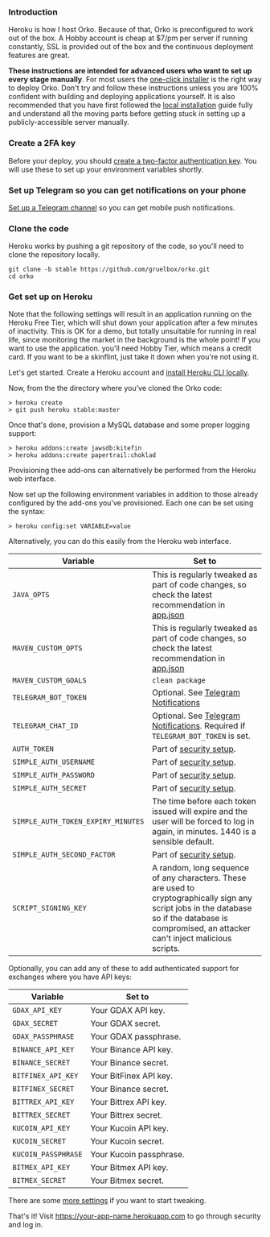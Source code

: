 ### Introduction

Heroku is how I host Orko. Because of that, Orko is preconfigured to work out of the box. A Hobby account is cheap at \$7/pm per server if running constantly, SSL is provided out of the box and the continuous deployment features are great.

**These instructions are intended for advanced users who want to set up every stage manually**. For most users the [one-click installer](One-click-installation-on-Heroku) is the right way to deploy Orko. Don't try and follow these instructions unless you are 100% confident with building and deploying applications yourself. It is also recommended that you have first followed the [local installation](Local-installation) guide fully and understand all the moving parts before getting stuck in setting up a publicly-accessible server manually.

### Create a 2FA key

Before your deploy, you should [create a two-factor authentication key](Enable-two-factor-authentication). You will use these to set up your environment variables shortly.

### Set up Telegram so you can get notifications on your phone

[Set up a Telegram channel](Telegram-Notifications) so you can get mobile push notifications.

### Clone the code

Heroku works by pushing a git repository of the code, so you'll need to clone the repository locally.

```
git clone -b stable https://github.com/gruelbox/orko.git
cd orko
```

### Get set up on Heroku

Note that the following settings will result in an application running on the Heroku Free Tier, which will shut down your application after a few minutes of inactivity. This is OK for a demo, but totally unsuitable for running in real life, since monitoring the market in the background is the whole point! If you want to use the application. you'll need Hobby Tier, which means a credit card. If you want to be a skinflint, just take it down when you're not using it.

Let's get started. Create a Heroku account and [install Heroku CLI locally](https://devcenter.heroku.com/articles/heroku-cli).

Now, from the the directory where you've cloned the Orko code:

```
> heroku create
> git push heroku stable:master
```

Once that's done, provision a MySQL database and some proper logging support:

```
> heroku addons:create jawsdb:kitefin
> heroku addons:create papertrail:choklad
```

Provisioning thee add-ons can alternatively be performed from the Heroku web interface.

Now set up the following environment variables in addition to those already configured by the add-ons you've provisioned. Each one can be set using the syntax:

```
> heroku config:set VARIABLE=value
```

Alternatively, you can do this easily from the Heroku web interface.

| Variable                           | Set to                                                                                                                                                                                             |
| ---------------------------------- | -------------------------------------------------------------------------------------------------------------------------------------------------------------------------------------------------- |
| `JAVA_OPTS`                        | This is regularly tweaked as part of code changes, so check the latest recommendation in [app.json](../blob/master/app.json)                                                                       |
| `MAVEN_CUSTOM_OPTS`                | This is regularly tweaked as part of code changes, so check the latest recommendation in [app.json](../blob/master/app.json)                                                                       |
| `MAVEN_CUSTOM_GOALS`               | `clean package`                                                                                                                                                                                    |
| `TELEGRAM_BOT_TOKEN`               | Optional. See [Telegram Notifications](Telegram-Notifications)                                                                                                                                     |
| `TELEGRAM_CHAT_ID`                 | Optional. See [Telegram Notifications](Telegram-Notifications). Required if `TELEGRAM_BOT_TOKEN` is set.                                                                                           |
| `AUTH_TOKEN`                       | Part of [security setup](Enable-two-factor-authentication).                                                                                                                                        |
| `SIMPLE_AUTH_USERNAME`             | Part of [security setup](Enable-two-factor-authentication).                                                                                                                                        |
| `SIMPLE_AUTH_PASSWORD`             | Part of [security setup](Enable-two-factor-authentication).                                                                                                                                        |
| `SIMPLE_AUTH_SECRET`               | Part of [security setup](Enable-two-factor-authentication).                                                                                                                                        |
| `SIMPLE_AUTH_TOKEN_EXPIRY_MINUTES` | The time before each token issued will expire and the user will be forced to log in again, in minutes. 1440 is a sensible default.                                                                 |
| `SIMPLE_AUTH_SECOND_FACTOR`        | Part of [security setup](Enable-two-factor-authentication).                                                                                                                                        |
| `SCRIPT_SIGNING_KEY`               | A random, long sequence of any characters. These are used to cryptographically sign any script jobs in the database so if the database is compromised, an attacker can't inject malicious scripts. |

Optionally, you can add any of these to add authenticated support for exchanges where you have API keys:

| Variable           | Set to                 |
| ------------------ | ---------------------- |
| `GDAX_API_KEY`     | Your GDAX API key.     |
| `GDAX_SECRET`      | Your GDAX secret.      |
| `GDAX_PASSPHRASE`  | Your GDAX passphrase.  |
| `BINANCE_API_KEY`  | Your Binance API key.  |
| `BINANCE_SECRET`   | Your Binance secret.   |
| `BITFINEX_API_KEY` | Your BitFinex API key. |
| `BITFINEX_SECRET`  | Your Binance secret.   |
| `BITTREX_API_KEY`  | Your Bittrex API key.  |
| `BITTREX_SECRET`   | Your Bittrex secret.   |
| `KUCOIN_API_KEY`   | Your Kucoin API key.   |
| `KUCOIN_SECRET`    | Your Kucoin secret.    |
| `KUCOIN_PASSPHRASE` | Your Kucoin passphrase.    |
| `BITMEX_API_KEY`   | Your Bitmex API key.   |
| `BITMEX_SECRET`    | Your Bitmex secret.    |

There are some [more settings](Optional-Heroku-settings) if you want to start tweaking.

That's it! Visit https://your-app-name.herokuapp.com to go through security and log in.
